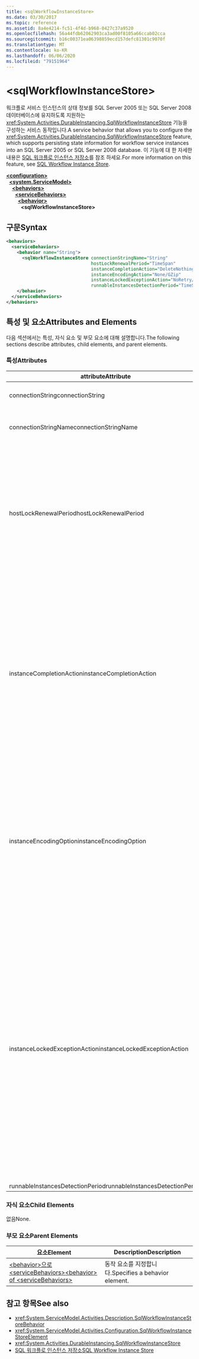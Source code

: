 ```yaml
---
title: <sqlWorkflowInstanceStore>
ms.date: 03/30/2017
ms.topic: reference
ms.assetid: 8a4e4214-fc51-4f4d-b968-0427c37a9520
ms.openlocfilehash: 56a44fdb62062903ca3ad00f8105a66ccab02cca
ms.sourcegitcommit: b16c00371ea06398859ecd157defc81301c9070f
ms.translationtype: MT
ms.contentlocale: ko-KR
ms.lasthandoff: 06/06/2020
ms.locfileid: "79151964"
---
```

# \<sqlWorkflowInstanceStore>
<span data-ttu-id="1b01a-101">워크플로 서비스 인스턴스의 상태 정보를 SQL Server 2005 또는 SQL Server 2008 데이터베이스에 유지하도록 지원하는 <xref:System.Activities.DurableInstancing.SqlWorkflowInstanceStore> 기능을 구성하는 서비스 동작입니다.</span><span class="sxs-lookup"><span data-stu-id="1b01a-101">A service behavior that allows you to configure the <xref:System.Activities.DurableInstancing.SqlWorkflowInstanceStore> feature, which supports persisting state information for workflow service instances into an SQL Server 2005 or SQL Server 2008 database.</span></span> <span data-ttu-id="1b01a-102">이 기능에 대 한 자세한 내용은 [SQL 워크플로 인스턴스 저장소](../../../windows-workflow-foundation/sql-workflow-instance-store.md)를 참조 하세요.</span><span class="sxs-lookup"><span data-stu-id="1b01a-102">For more information on this feature, see [SQL Workflow Instance Store](../../../windows-workflow-foundation/sql-workflow-instance-store.md).</span></span>  
  
[**\<configuration>**](../configuration-element.md)\
&nbsp;&nbsp;[**\<system.ServiceModel>**](system-servicemodel-of-workflow.md)\
&nbsp;&nbsp;&nbsp;&nbsp;[**\<behaviors>**](behaviors-of-workflow.md)\
&nbsp;&nbsp;&nbsp;&nbsp;&nbsp;&nbsp;[**\<serviceBehaviors>**](servicebehaviors-of-workflow.md)\
&nbsp;&nbsp;&nbsp;&nbsp;&nbsp;&nbsp;&nbsp;&nbsp;[**\<behavior>**](behavior-of-servicebehaviors-of-workflow.md)\
&nbsp;&nbsp;&nbsp;&nbsp;&nbsp;&nbsp;&nbsp;&nbsp;&nbsp;&nbsp;**\<sqlWorkflowInstanceStore>**  
  
## <a name="syntax"></a><span data-ttu-id="1b01a-103">구문</span><span class="sxs-lookup"><span data-stu-id="1b01a-103">Syntax</span></span>  
  
```xml  
<behaviors>
  <serviceBehaviors>
    <behavior name="String">
      <sqlWorkflowInstanceStore connectionStringName="String"
                                hostLockRenewalPeriod="TimeSpan"
                                instanceCompletionAction="DeleteNothing/DeleteAll"
                                instanceEncodingAction="None/GZip"
                                instanceLockedExceptionAction="NoRetry/BasicRetry/AggressiveRetry"
                                runnableInstancesDetectionPeriod="TimeSpan" />
    </behavior>
  </serviceBehaviors>
</behaviors>  
```  
  
## <a name="attributes-and-elements"></a><span data-ttu-id="1b01a-104">특성 및 요소</span><span class="sxs-lookup"><span data-stu-id="1b01a-104">Attributes and Elements</span></span>  
 <span data-ttu-id="1b01a-105">다음 섹션에서는 특성, 자식 요소 및 부모 요소에 대해 설명합니다.</span><span class="sxs-lookup"><span data-stu-id="1b01a-105">The following sections describe attributes, child elements, and parent elements.</span></span>  
  
### <a name="attributes"></a><span data-ttu-id="1b01a-106">특성</span><span class="sxs-lookup"><span data-stu-id="1b01a-106">Attributes</span></span>  
  
|<span data-ttu-id="1b01a-107">attribute</span><span class="sxs-lookup"><span data-stu-id="1b01a-107">Attribute</span></span>|<span data-ttu-id="1b01a-108">Description</span><span class="sxs-lookup"><span data-stu-id="1b01a-108">Description</span></span>|  
|---------------|-----------------|  
|<span data-ttu-id="1b01a-109">connectionString</span><span class="sxs-lookup"><span data-stu-id="1b01a-109">connectionString</span></span>|<span data-ttu-id="1b01a-110">기본 지속성 데이터베이스에 연결하는 데 사용되는 연결 문자열을 포함하는 문자열입니다.</span><span class="sxs-lookup"><span data-stu-id="1b01a-110">A string that contains a connection string used to connect to an underlying persistence database.</span></span>|  
|<span data-ttu-id="1b01a-111">connectionStringName</span><span class="sxs-lookup"><span data-stu-id="1b01a-111">connectionStringName</span></span>|<span data-ttu-id="1b01a-112">데이터베이스 서버에 대한 명명된 연결 문자열을 포함하는 문자열입니다.</span><span class="sxs-lookup"><span data-stu-id="1b01a-112">A string that contains a named connection string to the database server.</span></span> <span data-ttu-id="1b01a-113">명명된 된 연결 문자열의 예로 "defaultconnectionstring"입니다.</span><span class="sxs-lookup"><span data-stu-id="1b01a-113">An example of a named connection string is "DefaultConnectionString".</span></span>|  
|<span data-ttu-id="1b01a-114">hostLockRenewalPeriod</span><span class="sxs-lookup"><span data-stu-id="1b01a-114">hostLockRenewalPeriod</span></span>|<span data-ttu-id="1b01a-115">호스트에서 인스턴스에 대한 잠금을 갱신해야 하는 기간을 지정하는 Timespan 값입니다.</span><span class="sxs-lookup"><span data-stu-id="1b01a-115">A Timespan value that specifies the time period in which the host must renew the lock on an instance.</span></span> <span data-ttu-id="1b01a-116">호스트에서 지정된 기간 내에 잠금을 갱신하지 않으면 인스턴스 잠금이 해제되어 다른 호스트가 이를 선택할 수 있습니다.</span><span class="sxs-lookup"><span data-stu-id="1b01a-116">If the host does not renew the lock in the specified time period, the instance is unlocked and may be picked up by another host.</span></span><br /><br /> <span data-ttu-id="1b01a-117">워크플로를 언로드한다는 것은 이를 유지한다는 의미이기도 합니다.</span><span class="sxs-lookup"><span data-stu-id="1b01a-117">Unloading a workflow implies that it is also persisted.</span></span> <span data-ttu-id="1b01a-118">이 특성이 0으로 설정되면 워크플로가 유휴 상태가 되는 즉시 워크플로 인스턴스가 유지되고 언로드됩니다.</span><span class="sxs-lookup"><span data-stu-id="1b01a-118">If this attribute is set to zero the workflow instance is persisted and unloaded immediately after the workflow becomes idle.</span></span> <span data-ttu-id="1b01a-119">이 특성을 TimeSpan.MaxValue로 설정하면 언로드 작업이 사용되지 않습니다.</span><span class="sxs-lookup"><span data-stu-id="1b01a-119">Setting this attribute to TimeSpan.MaxValue effectively disables the unload operation.</span></span> <span data-ttu-id="1b01a-120">즉, 유휴 워크플로 인스턴스가 언로드되지 않습니다.</span><span class="sxs-lookup"><span data-stu-id="1b01a-120">Idle workflow instances are never unloaded.</span></span>|  
|<span data-ttu-id="1b01a-121">instanceCompletionAction</span><span class="sxs-lookup"><span data-stu-id="1b01a-121">instanceCompletionAction</span></span>|<span data-ttu-id="1b01a-122">워크플로 인스턴스가 완료되면 워크플로 인스턴스 데이터가 지속성 저장소에 보관되는지 아니면 해당 시점에 삭제되는지를 지정하는 값입니다.</span><span class="sxs-lookup"><span data-stu-id="1b01a-122">A value that specifies whether workflow instance data is kept in the persistence store after the workflow instance completes or if it is deleted at that point.</span></span> <span data-ttu-id="1b01a-123">이 값은 <xref:System.Activities.DurableInstancing.InstanceCompletionAction> 형식입니다.</span><span class="sxs-lookup"><span data-stu-id="1b01a-123">This value is of type <xref:System.Activities.DurableInstancing.InstanceCompletionAction>.</span></span><br /><br /> <span data-ttu-id="1b01a-124">열거된 동작은 인스턴스에서 해당 작업을 완료하면 지속성 저장소에서 인스턴스 데이터를 삭제하거나 지속성 저장소에서 인스턴스 데이터를 삭제하지 않는 것으로 구성됩니다.</span><span class="sxs-lookup"><span data-stu-id="1b01a-124">The enumerated actions consist of deleting the instance data from the persistence store or not deleting the instance data from the persistence store, when the instance has completed its operation.</span></span><br /><br /> <span data-ttu-id="1b01a-125">완료된 후 인스턴스를 유지하면 지속성 데이터베이스가 빠르게 커지고 데이터베이스 성능에 영향을 주게 됩니다.</span><span class="sxs-lookup"><span data-stu-id="1b01a-125">Keeping instances after completion causes the persistence database to grow rapidly and this affects the performance of the database.</span></span> <span data-ttu-id="1b01a-126">성능 요구 사항을 충족하는 수준으로 데이터베이스 성능을 유지하려면 이러한 레코드를 주기적으로 삭제하는 데이터베이스 비우기 정책을 구성해야 합니다.</span><span class="sxs-lookup"><span data-stu-id="1b01a-126">You should configure a database purge policy to delete these records periodically to ensure that the performance of the database is at the level that satisfy your performance requirements.</span></span>|  
|<span data-ttu-id="1b01a-127">instanceEncodingOption</span><span class="sxs-lookup"><span data-stu-id="1b01a-127">instanceEncodingOption</span></span>|<span data-ttu-id="1b01a-128">정보를 지속성 저장소에 저장하기 전에 인스턴스 상태 정보를 GZip 알고리즘을 사용하여 압축할지 여부를 지정하는 선택적 값입니다.</span><span class="sxs-lookup"><span data-stu-id="1b01a-128">An optional value that specifies  whether the instance state information is compressed using the GZip algorithm before the information is saved in the persistence store..</span></span> <span data-ttu-id="1b01a-129">이 값은 <xref:System.Activities.DurableInstancing.InstanceEncodingOption> 형식입니다.</span><span class="sxs-lookup"><span data-stu-id="1b01a-129">This value is of type <xref:System.Activities.DurableInstancing.InstanceEncodingOption>.</span></span> <span data-ttu-id="1b01a-130">이 속성에 사용할 수 있는 값은 <xref:System.Activities.DurableInstancing.InstanceEncodingOption.None> 압축 안 함을 지정 하 고,는 <xref:System.Activities.DurableInstancing.InstanceEncodingOption.GZip> 인스턴스 데이터를 압축 하 고 gzip 알고리즘을 사용 하도록 지정 하는입니다.</span><span class="sxs-lookup"><span data-stu-id="1b01a-130">Possible values for this property are <xref:System.Activities.DurableInstancing.InstanceEncodingOption.None>, which specifies no compression, and <xref:System.Activities.DurableInstancing.InstanceEncodingOption.GZip>, which specifies that instance data is compressed and uses the gzip algorithm.</span></span>|  
|<span data-ttu-id="1b01a-131">instanceLockedExceptionAction</span><span class="sxs-lookup"><span data-stu-id="1b01a-131">instanceLockedExceptionAction</span></span>|<span data-ttu-id="1b01a-132">호스트에서 인스턴스를 잠그려고 할 때 현재 다른 호스트에서 해당 인스턴스를 잠근 경우에 throw되는 예외에 대한 응답으로 발생하는 동작을 지정하는 값입니다.</span><span class="sxs-lookup"><span data-stu-id="1b01a-132">A value that specifies the action that occurs in response to an exception that is thrown when the host tries to lock an instance because the instance is currently locked by another host.</span></span> <span data-ttu-id="1b01a-133">이 값은 <xref:System.Activities.DurableInstancing.InstanceLockedExceptionAction> 형식입니다.</span><span class="sxs-lookup"><span data-stu-id="1b01a-133">This value is of type <xref:System.Activities.DurableInstancing.InstanceLockedExceptionAction>.</span></span><br /><br /> <span data-ttu-id="1b01a-134">이 필드에 사용할 수 있는 옵션은 None, Basic Retry 및 Aggressive Retry입니다.</span><span class="sxs-lookup"><span data-stu-id="1b01a-134">The options allowed for this field are: None, Basic Retry, and Aggressive Retry.</span></span> <span data-ttu-id="1b01a-135">기본값은 None입니다.</span><span class="sxs-lookup"><span data-stu-id="1b01a-135">The default value is None.</span></span> <span data-ttu-id="1b01a-136">다음은 이러한 세 옵션에 대한 설명입니다.</span><span class="sxs-lookup"><span data-stu-id="1b01a-136">The following list provides you with the descriptions for these three options:</span></span><br /><br /> <span data-ttu-id="1b01a-137">- 없음</span><span class="sxs-lookup"><span data-stu-id="1b01a-137">-   None.</span></span> <span data-ttu-id="1b01a-138">서비스 호스트가 인스턴스 잠금을 시도하지 않고 <xref:System.Runtime.DurableInstancing.InstanceLockedException>을 호출자에게 전달합니다.</span><span class="sxs-lookup"><span data-stu-id="1b01a-138">The service host does not attempt to lock the instance and passes the <xref:System.Runtime.DurableInstancing.InstanceLockedException> to the caller.</span></span><br /><span data-ttu-id="1b01a-139">-기본 다시 시도.</span><span class="sxs-lookup"><span data-stu-id="1b01a-139">-   Basic Retry.</span></span> <span data-ttu-id="1b01a-140">서비스 호스트가 선형 다시 시도 간격을 사용하여 인스턴스 잠금을 다시 시도하고 시퀀스의 끝에 예외를 호출자에게 전달합니다.</span><span class="sxs-lookup"><span data-stu-id="1b01a-140">The service host reattempts to lock the instance with a linear retry interval and passes the exception to the caller at the end of the sequence.</span></span><br /><span data-ttu-id="1b01a-141">-적극적인 다시 시도.</span><span class="sxs-lookup"><span data-stu-id="1b01a-141">-   Aggressive Retry.</span></span> <span data-ttu-id="1b01a-142">서비스 호스트에서 지연 간격을 기하급수적으로 증가시켜 인스턴스 잠금을 다시 시도하고 시퀀스 마지막에 <xref:System.Runtime.DurableInstancing.InstanceLockedException>을 호출자에게 전달합니다.</span><span class="sxs-lookup"><span data-stu-id="1b01a-142">The service host reattempts to lock the instance with an exponentially increasing delay and passes the <xref:System.Runtime.DurableInstancing.InstanceLockedException> to the caller at the end of the sequence.</span></span>|  
|<span data-ttu-id="1b01a-143">runnableInstancesDetectionPeriod</span><span class="sxs-lookup"><span data-stu-id="1b01a-143">runnableInstancesDetectionPeriod</span></span>||  
  
### <a name="child-elements"></a><span data-ttu-id="1b01a-144">자식 요소</span><span class="sxs-lookup"><span data-stu-id="1b01a-144">Child Elements</span></span>  
 <span data-ttu-id="1b01a-145">없음</span><span class="sxs-lookup"><span data-stu-id="1b01a-145">None.</span></span>  
  
### <a name="parent-elements"></a><span data-ttu-id="1b01a-146">부모 요소</span><span class="sxs-lookup"><span data-stu-id="1b01a-146">Parent Elements</span></span>  
  
|<span data-ttu-id="1b01a-147">요소</span><span class="sxs-lookup"><span data-stu-id="1b01a-147">Element</span></span>|<span data-ttu-id="1b01a-148">Description</span><span class="sxs-lookup"><span data-stu-id="1b01a-148">Description</span></span>|  
|-------------|-----------------|  
|[<span data-ttu-id="1b01a-149">\<behavior>으로\<serviceBehaviors></span><span class="sxs-lookup"><span data-stu-id="1b01a-149">\<behavior> of \<serviceBehaviors></span></span>](behavior-of-servicebehaviors-of-workflow.md)|<span data-ttu-id="1b01a-150">동작 요소를 지정합니다.</span><span class="sxs-lookup"><span data-stu-id="1b01a-150">Specifies a behavior element.</span></span>|  
  
## <a name="see-also"></a><span data-ttu-id="1b01a-151">참고 항목</span><span class="sxs-lookup"><span data-stu-id="1b01a-151">See also</span></span>

- <xref:System.ServiceModel.Activities.Description.SqlWorkflowInstanceStoreBehavior>
- <xref:System.ServiceModel.Activities.Configuration.SqlWorkflowInstanceStoreElement>
- <xref:System.Activities.DurableInstancing.SqlWorkflowInstanceStore>
- [<span data-ttu-id="1b01a-152">SQL 워크플로 인스턴스 저장소</span><span class="sxs-lookup"><span data-stu-id="1b01a-152">SQL Workflow Instance Store</span></span>](../../../windows-workflow-foundation/sql-workflow-instance-store.md)
